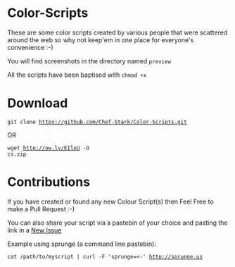 Color-Scripts
=============

These are some color scripts created by various people that were scattered around the web so why not keep'em in one place for everyone's convenience :-)

You will find screenshots in the directory named <code>preview</code>

All the scripts have been baptised with <code>chmod +x</code>


Download
========

<code>git clone https://github.com/Chef-Stark/Color-Scripts.git</code>

OR

<code>wget http://ow.ly/EIloU -O cs.zip</code>


Contributions
=============

If you have created or found any new Colour Script(s) then Feel Free to make a Pull Request :-)

You can also share your script via a pastebin of your choice and pasting the link in a [New Issue](https://github.com/Chef-Stark/Color-Scripts/issues)


Example using sprunge (a command line pastebin):

<code>cat /path/to/myscript | curl -F 'sprunge=<-' http://sprunge.us</code>
